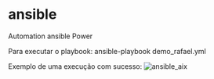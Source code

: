 # ansible
Automation ansible Power

Para executar o playbook:
ansible-playbook demo_rafael.yml

Exemplo de uma execução com sucesso:
![ansible_aix](https://user-images.githubusercontent.com/2691633/182960199-b454ba92-5405-4dfc-a84a-c3d585face34.png)
